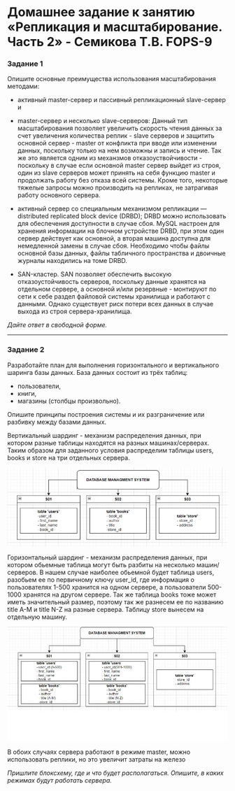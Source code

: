 # Домашнее задание к занятию «Репликация и масштабирование. Часть 2» - Семикова Т.В. FOPS-9

### Задание 1

Опишите основные преимущества использования масштабирования методами:

- активный master-сервер и пассивный репликационный slave-сервер
и
- master-сервер и несколько slave-серверов:
Данный тип масштабирования позволяет увеличить скорость чтения данных за счет увеличения количества реплик - slave серверов и защитить основной сервер - master от конфликта при вводе или изменении данных, поскольку только на нем возможны и запись и чтение.
Так же это является одним из механзмов отказоуствойчивости - поскольку в случае если основной master сервер выйдет из строя, один из slave серверов может принять на себя функцию master и продолжать работу без отказа всей системы. Кроме того, некоторые тяжелые запросы можно производить на репликах, не затрагивая работу основного сервера.  
  
- активный сервер со специальным механизмом репликации — distributed replicated block device (DRBD);
DRBD можно использовать для обеспечения доступности в случае сбоя. MySQL настроен для хранения информации на блочном устройстве DRBD, при этом один сервер действует как основной, а вторая машина доступна для немедленной замены в случае сбоя.
Необходимо чтобы файлы основной базы данных, файлы табличного пространства и двоичные журналы находились на томе DRBD.
  
- SAN-кластер.
SAN позволяет обеспечить высокую отказоустойчивость серверов, поскольку данные хранятся на отдельном сервере, а основной и/или резервные - монтируют по сети к себе раздел файловой системы хранилища и работают с данными.
Однако существует риск потери всех данных в случае выхода из строя сервера-хранилища.

*Дайте ответ в свободной форме.*

---

### Задание 2


Разработайте план для выполнения горизонтального и вертикального шаринга базы данных. База данных состоит из трёх таблиц: 

- пользователи, 
- книги, 
- магазины (столбцы произвольно). 

Опишите принципы построения системы и их разграничение или разбивку между базами данных.

Вертикальный шардинг - механизм распределения данных, при котором разные таблицы находятся на разных машинах/серверах.
Таким образом для заданного условия распределим таблицы users, books и store на три отдельных сервера.

![alt text](https://github.com/SemikovaTV/hw_replication2/blob/main/3.jpg)

Горизонтальный шардинг - механизм распределения данных, при котором обьемные таблица могут быть разбиты на несколько машин/серверов.
В нашем случае наиболее обьемной будет таблица users, разобьем ее по первичному ключу user_id, где информация о пользователях 1-500 хранится на одном сервере, а пользователи 500-1000 хранятся на другом сервере. Так же таблица books тоже может иметь значительный размер, поэтому так же разнесем ее по названию title A-M и title N-Z на разные сервера.
Таблицу store вынесем на отдельную машину.

![alt text](https://github.com/SemikovaTV/hw_replication2/blob/main/2.jpg)

В обоих случаях сервера работают в режиме master, можно использовать реплики, но это увеличит затраты на железо

*Пришлите блоксхему, где и что будет располагаться. Опишите, в каких режимах будут работать сервера.* 
